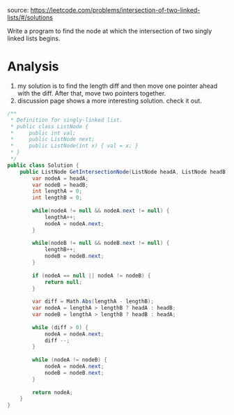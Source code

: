 source: https://leetcode.com/problems/intersection-of-two-linked-lists/#/solutions

Write a program to find the node at which the intersection of two singly linked lists begins.

# Analysis
1. my solution is to find the length diff and then move one pointer ahead with the diff. After that, move two pointers together.
2. discussion page shows a more interesting solution. check it out.

```csharp
/**
 * Definition for singly-linked list.
 * public class ListNode {
 *     public int val;
 *     public ListNode next;
 *     public ListNode(int x) { val = x; }
 * }
 */
public class Solution {
    public ListNode GetIntersectionNode(ListNode headA, ListNode headB) {
        var nodeA = headA;
        var nodeB = headB;
        int lengthA = 0;
        int lengthB = 0;
        
        while(nodeA != null && nodeA.next != null) {
            lengthA++;
            nodeA = nodeA.next;
        }
        
        while(nodeB != null && nodeB.next != null) {
            lengthB++;
            nodeB = nodeB.next;
        }
        
        if (nodeA == null || nodeA != nodeB) {
            return null;
        }
        
        var diff = Math.Abs(lengthA - lengthB);
        var nodeA = lengthA > lengthB ? headA : headB;
        var nodeB = lengthA > lengthB ? headB : headA;
        
        while (diff > 0) {
            nodeA = nodeA.next;
            diff --;
        }
        
        while (nodeA != nodeB) {
            nodeA = nodeA.next;
            nodeB = nodeB.next;
        }
        
        return nodeA;
    }
}
```
